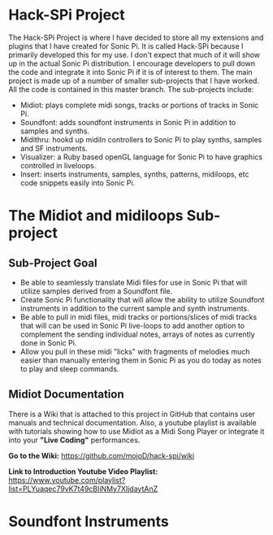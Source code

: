 # Hack-SPi Project
The Hack-SPi Project is where I have decided to store all my extensions and plugins that I have created for Sonic Pi.  It is called Hack-SPi because I primarily developed this for my use.  I don't expect that much of it will show up in the actual Sonic Pi distribution.  I encourage developers to pull down the code and integrate it into Sonic Pi if it is of interest to them.  The main project is made up of a number of smaller sub-projects that I have worked.  All the code is contained in this master branch.  The sub-projects include:
+ Midiot: plays complete midi songs, tracks or portions of tracks in Sonic Pi. 
+ Soundfont: adds soundfont instruments in Sonic Pi in addition to samples and synths.
+ Midithru: hookd up midiIn controllers to Sonic Pi to play synths, samples and SF instruments.
+ Visualizer: a Ruby based openGL language for Sonic Pi to have graphics controlled in liveloops.
+ Insert: inserts instruments, samples, synths, patterns, midiloops, etc code snippets easily into Sonic Pi.

# The Midiot and midiloops Sub-project
## Sub-Project Goal  
+ Be able to seamlessly translate Midi files for use in Sonic Pi that will utilize samples derived from a Soundfont file.  
+ Create Sonic Pi functionality that will allow the ability to utilize Soundfont instruments in addition to the current sample and synth instruments.  
+ Be able to pull in midi files, midi tracks or portions/slices of midi tracks that will can be used in Sonic Pi live-loops to add another option to complement the sending individual notes, arrays of notes as currently done in Sonic Pi.  
+ Allow you pull in these midi "licks" with fragments of melodies much easier than manually entering them in Sonic Pi as you do today as notes to play and sleep commands.   

## Midiot Documentation
There is a Wiki that is attached to this project in GitHub that contains user manuals and technical documentation.  Also, a youtube playlist is available with tutorials showing how to use Midiot as a Midi Song Player or integrate it into your **"Live Coding"** performances.

**Go to the Wiki:**  https://github.com/mojoD/hack-spi/wiki

**Link to Introduction Youtube Video Playlist:**   https://www.youtube.com/playlist?list=PLYuaqec79vK7t49cBIiNMy7XIjdaytAnZ

# Soundfont Instruments
